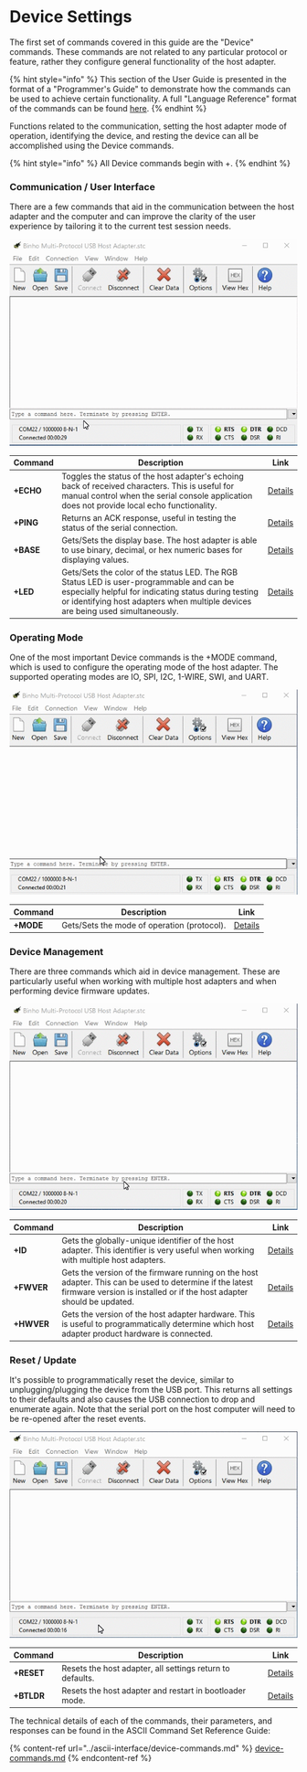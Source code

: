 # Device Settings

The first set of commands covered in this guide are the "Device" commands. These commands are not related to any particular protocol or feature, rather they configure general functionality of the host adapter.&#x20;

{% hint style="info" %}
This section of the User Guide is presented in the format of a "Programmer's Guide" to demonstrate how the commands can be used to achieve certain functionality. A full "Language Reference" format of the commands can be found [here](https://support.binho.io/user-guide/ascii-interface).
{% endhint %}

Functions related to the communication, setting the host adapter mode of operation, identifying the device, and resting the device can all be accomplished using the Device commands.

{% hint style="info" %}
All Device commands begin with +.
{% endhint %}

### Communication / User Interface

There are a few commands that aid in the communication between the host adapter and the computer and can improve the clarity of the user experience by tailoring it to the current test session needs.

![](../../.gitbook/assets/DeviceCommands-UserInterface.gif)

| Command   | Description                                                                                                                                                                                                                         | Link                                                                                |
| --------- | ----------------------------------------------------------------------------------------------------------------------------------------------------------------------------------------------------------------------------------- | ----------------------------------------------------------------------------------- |
| **+ECHO** | Toggles the status of the host adapter's echoing back of received characters. This is useful for manual control when the serial console application does not provide local echo functionality.                                      | [Details](https://support.binho.io/user-guide/ascii-interface/device-commands#echo) |
| **+PING** | Returns an ACK response, useful in testing the status of the serial connection.                                                                                                                                                     | [Details](https://support.binho.io/user-guide/ascii-interface/device-commands#ping) |
| **+BASE** | Gets/Sets the display base. The host adapter is able to use binary, decimal, or hex numeric bases for displaying values.                                                                                                            | [Details](https://support.binho.io/user-guide/ascii-interface/device-commands#base) |
| **+LED**  | Gets/Sets the color of the status LED. The RGB Status LED is user-programmable and can be especially helpful for indicating status during testing or identifying host adapters when multiple devices are being used simultaneously. | [Details](https://support.binho.io/user-guide/ascii-interface/device-commands#led)  |

### Operating Mode

One of the most important Device commands is the +MODE command, which is used to configure the operating mode of the host adapter. The supported operating modes are IO, SPI, I2C, 1-WIRE, SWI, and UART.

![](<../../.gitbook/assets/DeviceCommands - Mode.gif>)

| Command   | Description                                 | Link                                                                                |
| --------- | ------------------------------------------- | ----------------------------------------------------------------------------------- |
| **+MODE** | Gets/Sets the mode of operation (protocol). | [Details](https://support.binho.io/user-guide/ascii-interface/device-commands#mode) |

### Device Management

There are three commands which aid in device management. These are particularly useful when working with multiple host adapters and when performing device firmware updates.

![](<../../.gitbook/assets/DeviceCommands -Management.gif>)

| Command    | Description                                                                                                                                                                       | Link                                                                                 |
| ---------- | --------------------------------------------------------------------------------------------------------------------------------------------------------------------------------- | ------------------------------------------------------------------------------------ |
| **+ID**    | Gets the globally-unique identifier of the host adapter. This identifier is very useful when working with multiple host adapters.                                                 | [Details](https://support.binho.io/user-guide/ascii-interface/device-commands#id)    |
| **+FWVER** | Gets the version of the firmware running on the host adapter. This can be used to determine if the latest firmware version is installed or if the host adapter should be updated. | [Details](https://support.binho.io/user-guide/ascii-interface/device-commands#fwver) |
| **+HWVER** | Gets the version of the host adapter hardware. This is useful to programmatically determine which host adapter product hardware is connected.                                     | [Details](https://support.binho.io/user-guide/ascii-interface/device-commands#hwver) |

### Reset / Update

It's possible to programmatically reset the device, similar to unplugging/plugging the device from the USB port. This returns all settings to their defaults and also causes the USB connection to drop and enumerate again. Note that the serial port on the host computer will need to be re-opened after the reset events.

![](../../.gitbook/assets/DeviceCommands-Reset.gif)

| Command    | Description                                               | Link                                                                                 |
| ---------- | --------------------------------------------------------- | ------------------------------------------------------------------------------------ |
| **+RESET** | Resets the host adapter, all settings return to defaults. | [Details](https://support.binho.io/user-guide/ascii-interface/device-commands#reset) |
| **+BTLDR** | Resets the host adapter and restart in bootloader mode.   | [Details](https://support.binho.io/user-guide/ascii-interface/device-commands#btldr) |

The technical details of each of the commands, their parameters, and responses can be found in the ASCII Command Set Reference Guide:

{% content-ref url="../ascii-interface/device-commands.md" %}
[device-commands.md](../ascii-interface/device-commands.md)
{% endcontent-ref %}
